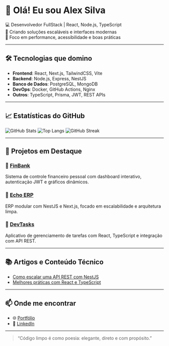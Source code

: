 # 👋 Olá! Eu sou Alex Silva

💻 Desenvolvedor FullStack | React, Node.js, TypeScript  
🚀 Criando soluções escaláveis e interfaces modernas  
🎯 Foco em performance, acessibilidade e boas práticas

---

## 🛠️ Tecnologias que domino

- **Frontend**: React, Next.js, TailwindCSS, Vite  
- **Backend**: Node.js, Express, NestJS  
- **Banco de Dados**: PostgreSQL, MongoDB  
- **DevOps**: Docker, GitHub Actions, Nginx  
- **Outros**: TypeScript, Prisma, JWT, REST APIs

---

## 📈 Estatísticas do GitHub

![GitHub Stats](https://github-readme-stats.vercel.app/api?username=alexsilva&show_icons=true&theme=radical)
![Top Langs](https://github-readme-stats.vercel.app/api/top-langs/?username=alexsilva&layout=compact&theme=radical)
![GitHub Streak](https://github-readme-streak-stats.herokuapp.com/?user=alexsilva&theme=radical)

---

## 🚀 Projetos em Destaque

### 🔹 [FinBank](https://github.com/alexsilva/finbank)  
Sistema de controle financeiro pessoal com dashboard interativo, autenticação JWT e gráficos dinâmicos.

### 🔹 [Echo ERP](https://github.com/alexsilva/echo-erp)  
ERP modular com NestJS e Next.js, focado em escalabilidade e arquitetura limpa.

### 🔹 [DevTasks](https://github.com/alexsilva/devtasks)  
Aplicativo de gerenciamento de tarefas com React, TypeScript e integração com API REST.

---

## 📚 Artigos e Conteúdo Técnico

- [Como escalar uma API REST com NestJS](https://dev.to/alexsilva/nestjs-api-escalavel)
- [Melhores práticas com React e TypeScript](https://medium.com/@alexsilva/react-ts-best-practices)

---

## 📫 Onde me encontrar

- 🌐 [Portfólio](https://alexsilva.dev)  
- 💼 [LinkedIn](https://www.linkedin.com/in/alex-silva-64a87736/)  


---

> “Código limpo é como poesia: elegante, direto e com propósito.”  
